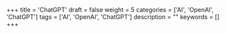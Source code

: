+++
title = 'ChatGPT'
draft = false
weight = 5
categories = ['AI', 'OpenAI', 'ChatGPT']
tags = ['AI', 'OpenAI', 'ChatGPT']
description = ""
keywords = []
+++
